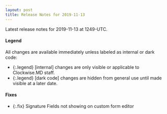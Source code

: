 ```yaml
---
layout: post
title: Release Notes for 2019-11-13
---
```


Latest release notes for 2019-11-13 at 1249-UTC.

<div class='legend' markdown='1'>

#### Legend

All changes are available immediately unless labeled as internal or dark code:

- {:.legend} [internal] changes are only visible or applicable to Clockwise.MD staff.
- {:.legend} [dark code] changes are hidden from general use until made visible at a later date.

</div>


<div class='fixes' markdown='1'>

#### Fixes

- {:.fix} Signature Fields not showing on custom form editor

</div>
